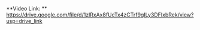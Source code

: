 **Video Link: ** https://drive.google.com/file/d/1zlRxAx8fUcTx4zCTrf9gILy3DFIxbRek/view?usp=drive_link
